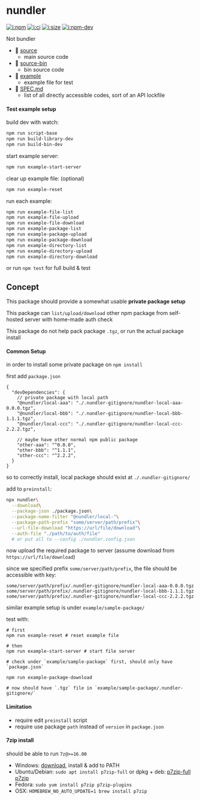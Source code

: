 # nundler

[![i:npm]][l:npm]
[![i:ci]][l:ci]
[![i:size]][l:size]
[![i:npm-dev]][l:npm]

Not bundler

[i:npm]: https://img.shields.io/npm/v/nundler.svg?colorB=blue
[i:npm-dev]: https://img.shields.io/npm/v/nundler/dev.svg
[l:npm]: https://npm.im/nundler
[i:ci]: https://img.shields.io/travis/mockingbot/nundler/master.svg
[l:ci]: https://travis-ci.org/mockingbot/nundler
[i:size]: https://packagephobia.now.sh/badge?p=nundler
[l:size]: https://packagephobia.now.sh/result?p=nundler

[//]: # (NON_PACKAGE_CONTENT)

- 📁 [source](source)
  - main source code
- 📁 [source-bin](source-bin)
  - bin source code
- 📁 [example](example)
  - example file for test
- 📄 [SPEC.md](SPEC.md)
  - list of all directly accessible codes, sort of an API lockfile


#### Test example setup

build dev with watch:
```bash
npm run script-base
npm run build-library-dev
npm run build-bin-dev
```

start example server:
```bash
npm run example-start-server
```

clear up example file: (optional)
```bash
npm run example-reset
```

run each example:
```bash
npm run example-file-list
npm run example-file-upload
npm run example-file-download
npm run example-package-list
npm run example-package-upload
npm run example-package-download
npm run example-directory-list
npm run example-directory-upload
npm run example-directory-download
```

or run `npm test` for full build & test

## Concept

This package should provide 
a somewhat usable **private package setup**

This package can `list/upload/download` other npm package 
from self-hosted server
with home-made auth check

This package do not help pack package `.tgz`,
or run the actual package install

#### Common Setup

in order to install some private package on `npm install`

first add `package.json`
```json5
{
  "devDependencies": {
    // private package with local path
    "@nundler/local-aaa": "./.nundler-gitignore/nundler-local-aaa-0.0.0.tgz",
    "@nundler/local-bbb": "./.nundler-gitignore/nundler-local-bbb-1.1.1.tgz",
    "@nundler/local-ccc": "./.nundler-gitignore/nundler-local-ccc-2.2.2.tgz",

    // maybe have other normal npm public package
    "other-aaa": "^0.0.0",
    "other-bbb": "^1.1.1",
    "other-ccc": "^2.2.2",
  }
}
```

so to correctly install,
local package should exist at `./.nundler-gitignore/`

add to `preinstall`:
```bash
npx nundler\
  --download\
  --package-json ./package.json\
  --package-name-filter "@nundler/local-"\
  --package-path-prefix "some/server/path/prefix"\
  --url-file-download "https://url/file/download"\
  --auth-file "./path/to/auth/file"
  # or put all to --config ./nundler.config.json
```

now upload the required package to server
(assume download from `https://url/file/download`)

since we specified prefix `some/server/path/prefix`,
the file should be accessible with key:
```
some/server/path/prefix/.nundler-gitignore/nundler-local-aaa-0.0.0.tgz
some/server/path/prefix/.nundler-gitignore/nundler-local-bbb-1.1.1.tgz
some/server/path/prefix/.nundler-gitignore/nundler-local-ccc-2.2.2.tgz
```

similar example setup is under `example/sample-package/`

test with:
```
# first
npm run example-reset # reset example file

# then
npm run example-start-server # start file server

# check under `example/sample-package` first, should only have `package.json`

npm run example-package-download 

# now should have `.tgz` file in `example/sample-package/.nundler-gitignore/`
```

#### Limitation

- require edit `preinstall` script
- require use package `path` instead of `version` in `package.json`


#### 7zip install

should be able to run `7z@>=16.00`

- Windows: [download](https://www.7-zip.org/), install & add to PATH
- Ubuntu/Debian: `sudo apt install p7zip-full` or dpkg + deb: [p7zip-full](https://packages.debian.org/sid/p7zip-full) [p7zip](https://packages.debian.org/sid/p7zip)
- Fedora: `sudo yum install p7zip p7zip-plugins`
- OSX: `HOMEBREW_NO_AUTO_UPDATE=1 brew install p7zip`
